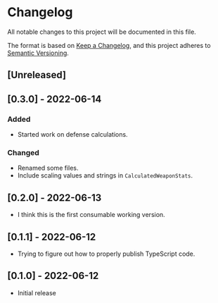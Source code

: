 # Changelog

All notable changes to this project will be documented in this file.

The format is based on [Keep a Changelog][keep-a-changelog], and this project adheres to [Semantic Versioning][semver].


## [Unreleased]


## [0.3.0] - 2022-06-14
### Added
- Started work on defense calculations.
### Changed
- Renamed some files.
- Include scaling values and strings in `CalculatedWeaponStats`.


## [0.2.0] - 2022-06-13
- I think this is the first consumable working version.


## [0.1.1] - 2022-06-12
- Trying to figure out how to properly publish TypeScript code.


## [0.1.0] - 2022-06-12
- Initial release


<!-- ======================================================================= -->
<!-- Links                                                                   -->
<!-- ======================================================================= -->

[keep-a-changelog]: https://keepachangelog.com/en/1.0.0/
[semver]: https://semver.org/spec/v2.0.0.html
